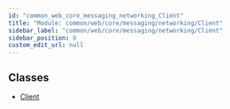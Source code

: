 ```yaml
---
id: "common_web_core_messaging_networking_Client"
title: "Module: common/web/core/messaging/networking/Client"
sidebar_label: "common/web/core/messaging/networking/Client"
sidebar_position: 0
custom_edit_url: null
---
```


## Classes

- [Client](../classes/common_web_core_messaging_networking_Client.Client.md)

